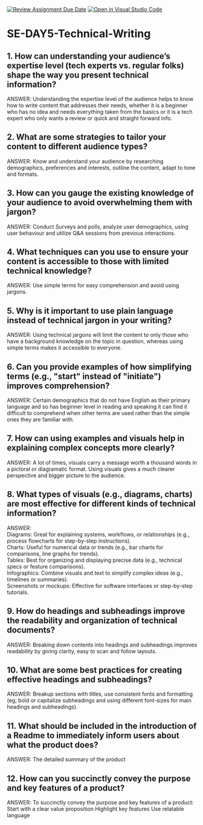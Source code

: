 [![Review Assignment Due Date](https://classroom.github.com/assets/deadline-readme-button-22041afd0340ce965d47ae6ef1cefeee28c7c493a6346c4f15d667ab976d596c.svg)](https://classroom.github.com/a/zsAR-pyY)
[![Open in Visual Studio Code](https://classroom.github.com/assets/open-in-vscode-2e0aaae1b6195c2367325f4f02e2d04e9abb55f0b24a779b69b11b9e10269abc.svg)](https://classroom.github.com/online_ide?assignment_repo_id=17162039&assignment_repo_type=AssignmentRepo)
# SE-DAY5-Technical-Writing
## 1. How can understanding your audience’s expertise level (tech experts vs. regular folks) shape the way you present technical information?

ANSWER: Understanding the expertise level of the audience helps to know how to write content that addresses their needs, whether it is a beginner who has no idea and needs everything taken from the basics or it is a tech expert who only wants a review or quick and straight forward info.


## 2. What are some strategies to tailor your content to different audience types?

ANSWER: Know and understand your audience by researching demographics, preferences and interests, outline the content, adapt to tone and formats.


## 3. How can you gauge the existing knowledge of your audience to avoid overwhelming them with jargon?

ANSWER: Conduct Surveys and polls, analyze user demographics, using user behaviour and utilize Q&A sessions from previous interactions.


## 4. What techniques can you use to ensure your content is accessible to those with limited technical knowledge?

ANSWER: Use simple terms for easy comprehension and avoid using jargons.


## 5. Why is it important to use plain language instead of technical jargon in your writing?

ANSWER: Using technical jargons will limit the content to only those who have a background knowledge on the topic in question, whereas using simple terms makes it accessible to everyone.


## 6. Can you provide examples of how simplifying terms (e.g., "start" instead of "initiate") improves comprehension?

ANSWER: Certain demographics that do not have English as their primary language and so has beginner level in reading and speaking it can find it difficult to comprehend when other terms are used rather than the simple ones they are familiar with.


## 7. How can using examples and visuals help in explaining complex concepts more clearly?

ANSWER: A lot of times, visuals carry a message worth a thousand words in a pictoral or diagramatic format. Using visuals gives a much clearer perspective and bigger picture to the audience.



## 8. What types of visuals (e.g., diagrams, charts) are most effective for different kinds of technical information?

ANSWER:  
Diagrams: Great for explaining systems, workflows, or relationships (e.g., process flowcharts for step-by-step instructions).  
Charts: Useful for numerical data or trends (e.g., bar charts for comparisons, line graphs for trends).  
Tables: Best for organizing and displaying precise data (e.g., technical specs or feature comparisons).  
Infographics: Combine visuals and text to simplify complex ideas (e.g., timelines or summaries).  
Screenshots or mockups: Effective for software interfaces or step-by-step tutorials.  



## 9. How do headings and subheadings improve the readability and organization of technical documents?

ANSWER: Breaking down contents into headings and subheadings improves readability by giving clarity, easy to scan and follow layouts.



## 10. What are some best practices for creating effective headings and subheadings?

ANSWER: Breakup sections with titles, use consistent fonts and formatting (eg; bold or capitalize subheadings and using different font-sizes for main headings and subheadings).



## 11. What should be included in the introduction of a Readme to immediately inform users about what the product does?

ANSWER: The detailed summary of the product 



## 12. How can you succinctly convey the purpose and key features of a product?

ANSWER: To succinctly convey the purpose and key features of a product:  
Start with a clear value proposition
Highlight key features 
Use relatable language  
